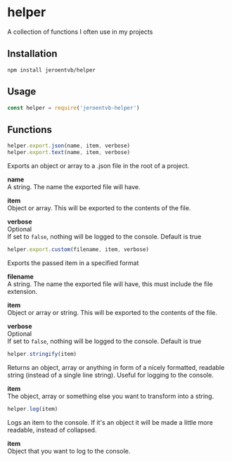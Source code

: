 # helper
A collection of functions I often use in my projects

## Installation
```
npm install jeroentvb/helper
```

## Usage
```js
const helper = require('jeroentvb-helper')
```

## Functions
```js
helper.export.json(name, item, verbose)
helper.export.text(name, item, verbose)
```
Exports an object or array to a .json file in the root of a project.  

**name**  
A string. The name the exported file will have.  

**item**  
Object or array. This will be exported to the contents of the file.  

**verbose**  
Optional  
If set to `false`, nothing will be logged to the console. Default is true

```js
helper.export.custom(filename, item, verbose)
```
Exports the passed item in a specified format

**filename**  
A string. The name the exported file will have, this must include the file extension.  

**item**  
Object or array or string. This will be exported to the contents of the file.  

**verbose**  
Optional  
If set to `false`, nothing will be logged to the console. Default is true

```js
helper.stringify(item)
```
Returns an object, array or anything in form of a nicely formatted, readable string (instead of a single line string). Useful for logging to the console. 

**item**  
The object, array or something else you want to transform into a string.  

```js
helper.log(item)
```
Logs an item to the console. If it's an object it will be made a little more readable, instead of collapsed.

**item**  
Object that you want to log to the console.